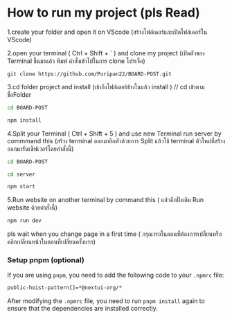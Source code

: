 # How to run my project (pls Read)
1.create your folder and open it on VScode (สร้างโฟล์เดอร์และเปิดโฟล์เดอร์ใน VScode)

2.open your terminal ( Ctrl + Shift + ` ) and clone my project (เปิดตัวของ Terminal ขึ้นมาแล้ว พิมพ์ คำสั่งเข้าไปในการ clone โปรเจ็ค)
```bast
git clone https://github.com/Puripan22/BOARD-POST.git
```
3.cd folder project and install (เข้าถึงโฟล์เดอร์ข้างในแล้ว install ) // cd เข้าตามชื่อFolder 
```bash
cd BOARD-POST
```
```bash
npm install
```
4.Split your Terminal ( Ctrl + Shift + 5 ) and use new Terminal run server by commmand this (สร้าง terminal ออกมาอีกตัวด้วยการ Split แล้วใช้ terminal ตัวใหม่ที่สร้างออกมารันเซิฟเวอร์โดยคำสั่งนี้)
```bash
cd BOARD-POST
```
```bash
cd server
```
```bash
npm start
```
5.Run website on another terminal by command this ( แล้วอีกฝั่งเดิม Run website ด้วยคำสั่งนี้)
```bash
npm run dev
```

pls wait when you change page in a first time ( กรุณารอในตอนที่ต้องการเปลี่ยนหรือคลิกเปลี่ยนหน้าในตอนที่เปลี่ยนครั้งแรก)

### Setup pnpm (optional)

If you are using `pnpm`, you need to add the following code to your `.npmrc` file:

```bash
public-hoist-pattern[]=*@nextui-org/*
```

After modifying the `.npmrc` file, you need to run `pnpm install` again to ensure that the dependencies are installed correctly.
